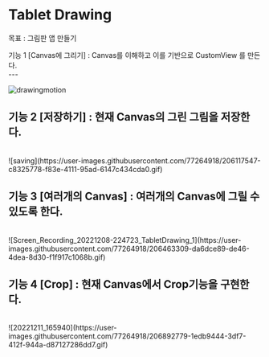 Tablet Drawing
===
목표 : 그림판 앱 만들기


기능 1 [Canvas에 그리기] : Canvas를 이해하고 이를 기반으로 CustomView 를 만든다.<br>
--- <br>  


![drawingmotion](https://user-images.githubusercontent.com/77264918/206087660-9c1225b0-0101-473a-b641-e0485b364363.gif)       


기능 2 [저장하기] : 현재 Canvas의 그린 그림을 저장한다.<br>
---  

<br>
![saving](https://user-images.githubusercontent.com/77264918/206117547-c8325778-f83e-4111-95ad-6147c434cda0.gif)  



기능 3 [여러개의 Canvas] : 여러개의 Canvas에 그릴 수 있도록 한다. <br>
---  

<br>
![Screen_Recording_20221208-224723_TabletDrawing_1](https://user-images.githubusercontent.com/77264918/206463309-da6dce89-de46-4dea-8d30-f1f917c1068b.gif)  


기능 4 [Crop] : 현재 Canvas에서 Crop기능을 구현한다. <br>
---  

<br>
![20221211_165940](https://user-images.githubusercontent.com/77264918/206892779-1edb9444-3df7-412f-944a-d87127286dd7.gif)  
